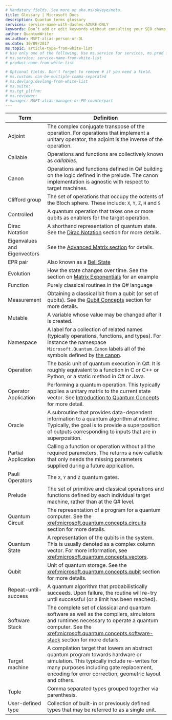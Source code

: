 ```yaml
---
# Mandatory fields. See more on aka.ms/skyeye/meta.
title: Glossary | Microsoft Docs 
description: Quantum terms glossary
services: service-name-with-dashes-AZURE-ONLY 
keywords: Don’t add or edit keywords without consulting your SEO champ.
author: QuantumWriter
ms.author: MSFT-alias-person-or-DL
ms.date: 10/09/2017
ms.topic: article-type-from-white-list
# Use only one of the following. Use ms.service for services, ms.prod for on-prem. Remove the # before the relevant field.
# ms.service: service-name-from-white-list
# product-name-from-white-list

# Optional fields. Don't forget to remove # if you need a field.
# ms.custom: can-be-multiple-comma-separated
# ms.devlang:devlang-from-white-list
# ms.suite: 
# ms.tgt_pltfrm:
# ms.reviewer:
# manager: MSFT-alias-manager-or-PM-counterpart
---
```


<!--
    DESIGN NOTES:
    - Entries are formatted as headers to allow for linking to sections more easily.
 -->

|Term|Definition|
|-------------|----------|
|Adjoint|The complex conjugate transpose of the operation. For operations that implement a unitary operator, the adjoint is the inverse of the operation.|
|Callable|Operations and functions are collectively known as *callables*.|
|Canon|Operations and functions defined in Q# building on the logic defined in the prelude. The canon implementation is agnostic with respect to target machines.|
|Clifford group|The set of operations that occupy the octents of the Bloch sphere. These include: `X`, `Y`, `Z`, `H` and `S`|
|Controlled|A quantum operation that takes one or more qubits as enablers for the target operation.|
|Dirac Notation|A shorthand representation of quantum state. See the [Dirac Notation](quantum-concepts-6-DiracNotation.md) section for more details.|
|Eigenvalues and Eigenvectors|See the [Advanced Matrix section](quantum-concepts-3-MatrixAdvanced.md) for details.|
|EPR pair|Also known as a [Bell State](https://en.wikipedia.org/wiki/Bell_state)|
|Evolution|How the state changes over time. See the section on [Matrix Exponentials](quantum-concepts-3-MatrixAdvanced#Matrix-exponentials) for an example|
|Function|Purely classical routines in the Q# language|
|Measurement|Obtaining a classical bit from a qubit (or set of qubits). See the [Qubit Concepts](quantum-concepts-4-Qubit.md) section for more details.|
|Mutable|A variable whose value may be changed after it is created.|
|Namespace|A label for a collection of related names (typically operations, functions, and types). For instance the namespace `Microsoft.Quantum.Canon` labels all of the symbols defined by [the canon](xref:microsoft.quantum.canon).|
|Operation|The basic unit of quantum execution in Q#. It is roughly equivalent to a function in C or C++ or Python, or a static method in C# or Java.|
|Operator Application|Performing a quantum operation. This typically applies a unitary matrix to the current state vector. See [Introduction to Quantum Concepts](quantum-concepts-1-Intro.md) for more detail.|
|Oracle|A subroutine that provides data-dependent information to a quantum algorithm at runtime. Typically, the goal is to provide a superposition of outputs corresponding to inputs that are in superposition.   |
|Partial Application|Calling a function or operation without all the required parameters. The returns a new callable that only needs the missing parameters supplied during a future application.|
|Pauli Operators|The `X`, `Y` and `Z` quantum gates.|
|Prelude|The set of primitive and classical operations and functions defined by each individual target machine, rather than at the Q# level.|
|Quantum Circuit|The representation of a program for a quantum computer. See the <xref:microsoft.quantum.concepts.circuits> section for more details.|
|Quantum State|A representation of the qubits in the system. This is usually denoted as a complex column vector. For more information, see <xref:microsoft.quantum.concepts.vectors>. |
|Qubit|Unit of quantum storage. See the <xref:microsoft.quantum.concepts.qubit> section for more details.|
|Repeat-until-success|A quantum algorithm that probabilistically succeeds. Upon failure, the routine will re-try until successful (or a limit has been reached). |
|Software Stack|The complete set of classical and quantum software as well as the compilers, simulators and runtimes necessary to operate a quantum computer. See the <xref:microsoft.quantum.concepts.software-stack> section for more details. |
|Target machine|A compilation target that lowers an abstract quantum program towards hardware or simulation. This typically include re-writes for many purposes including gate replacement, encoding for error correction, geometric layout and others.|
|Tuple|Comma separated types grouped together via parenthesis. |
|User-defined type|Collection of built-in or previously defined types that may be referred to as a single unit.|

